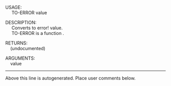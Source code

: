 USAGE:  
&nbsp;&nbsp;&nbsp;&nbsp;&nbsp;TO-ERROR&nbsp;value&nbsp;  
  
DESCRIPTION:  
&nbsp;&nbsp;&nbsp;&nbsp;&nbsp;Converts&nbsp;to&nbsp;error!&nbsp;value.  
&nbsp;&nbsp;&nbsp;&nbsp;&nbsp;TO-ERROR&nbsp;is&nbsp;a&nbsp;function&nbsp;.  
  
RETURNS:  
&nbsp;&nbsp;&nbsp;&nbsp;(undocumented)  
  
ARGUMENTS:  
&nbsp;&nbsp;&nbsp;&nbsp;value  
___
Above this line is autogenerated. Place user comments below.